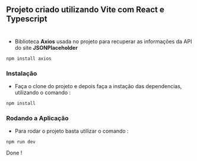 ## Projeto criado utilizando Vite com React e Typescript
#
* Biblioteca **Axios** usada no projeto para recuperar as informações da API do site **JSONPlaceholder**

`npm install axios`

### Instalação
* Faça o clone do projeto e depois faça a instação das dependencias, utilizando o comando :

`npm install`

### Rodando a Aplicação
* Para rodar o projeto basta utilizar o comando :

`npm run dev`

Done ! 